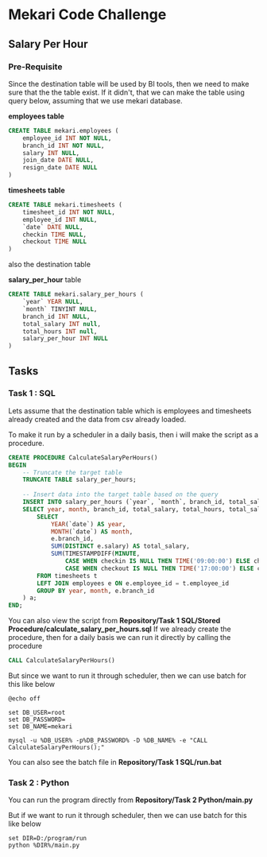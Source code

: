 
# Mekari Code Challenge
## Salary Per Hour

### Pre-Requisite
Since the destination table will be used by BI tools, then we need to make sure that the the table exist. If it didn't, that we can make the table using query below, assuming that we use mekari database.

**employees table**
```sql
CREATE TABLE mekari.employees (
	employee_id INT NOT NULL,
	branch_id INT NOT NULL,
	salary INT NULL,
	join_date DATE NULL,
	resign_date DATE NULL
)
```

**timesheets table**
```sql
CREATE TABLE mekari.timesheets (
	timesheet_id INT NOT NULL,
	employee_id INT NULL,
	`date` DATE NULL,
	checkin TIME NULL,
	checkout TIME NULL
)
```

also the destination table

**salary_per_hour** table
```sql
CREATE TABLE mekari.salary_per_hours (
	`year` YEAR NULL,
	`month` TINYINT NULL,
	branch_id INT NULL,
	total_salary INT null,
	total_hours INT null,
	salary_per_hour INT NULL
)
```


## Tasks
### Task 1 : SQL

Lets assume that the destination table which is employees and timesheets already created and the data from csv already loaded.

To make it run by a scheduler in a daily basis, then i will make the script as a procedure.
```sql
CREATE PROCEDURE CalculateSalaryPerHours()
BEGIN
    -- Truncate the target table
    TRUNCATE TABLE salary_per_hours;
    
    -- Insert data into the target table based on the query
    INSERT INTO salary_per_hours (`year`, `month`, branch_id, total_salary, total_hours, salary_per_hour)
    SELECT year, month, branch_id, total_salary, total_hours, total_salary/total_hours AS salary_per_hour FROM (
        SELECT 
            YEAR(`date`) AS year,
            MONTH(`date`) AS month,
            e.branch_id,
            SUM(DISTINCT e.salary) AS total_salary,
            SUM(TIMESTAMPDIFF(MINUTE,
                CASE WHEN checkin IS NULL THEN TIME('09:00:00') ELSE checkin END,
                CASE WHEN checkout IS NULL THEN TIME('17:00:00') ELSE checkout END)/60) AS total_hours
        FROM timesheets t  
        LEFT JOIN employees e ON e.employee_id = t.employee_id 
        GROUP BY year, month, e.branch_id 
    ) a;
END;
```
You can also view the script from **Repository/Task 1 SQL/Stored Procedure/calculate_salary_per_hours.sql**
If we already create the procedure, then for a daily basis we can run it directly by calling the procedure
```sql
CALL CalculateSalaryPerHours()
```

But since we want to run it through scheduler, then we can use batch for this like below

```batch
@echo off

set DB_USER=root
set DB_PASSWORD=
set DB_NAME=mekari

mysql -u %DB_USER% -p%DB_PASSWORD% -D %DB_NAME% -e "CALL CalculateSalaryPerHours();"
```

You can also see the batch file in **Repository/Task 1 SQL/run.bat**

### Task 2 : Python
You can run the program directly from **Repository/Task 2 Python/main.py**

But if we want to run it through scheduler, then we can use batch for this like below
```batch
set DIR=D:/program/run
python %DIR%/main.py
```
